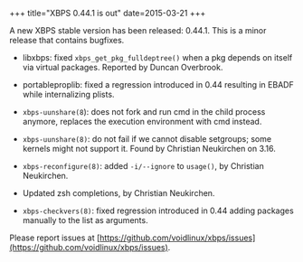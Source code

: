 +++
title="XBPS 0.44.1 is out"
date=2015-03-21
+++

A new XBPS stable version has been released: 0.44.1. This is a minor release
that contains bugfixes.

- libxbps: fixed `xbps_get_pkg_fulldeptree()` when a pkg depends on itself via
virtual packages. Reported by Duncan Overbrook.

- portableproplib: fixed a regression introduced in 0.44 resulting in EBADF
while internalizing plists.

- `xbps-uunshare(8`): does not fork and run cmd in the child process anymore,
replaces the execution environment with cmd instead.

- `xbps-uunshare(8)`: do not fail if we cannot disable setgroups; some kernels
might not support it. Found by Christian Neukirchen on 3.16.

- `xbps-reconfigure(8)`: added `-i/--ignore` to `usage()`, by Christian Neukirchen.

- Updated zsh completions, by Christian Neukirchen.

- `xbps-checkvers(8)`: fixed regression introduced in 0.44 adding packages
manually to the list as arguments.

Please report issues at
[https://github.com/voidlinux/xbps/issues](https://github.com/voidlinux/xbps/issues).
